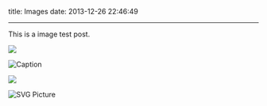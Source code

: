 title: Images
date: 2013-12-26 22:46:49

---

This is a image test post.

![](/HexoDemoNaive/assets/wallpaper-2572384.jpg)

![Caption](/HexoDemoNaive/assets/wallpaper-2311325.jpg)

![](/HexoDemoNaive/assets/wallpaper-878514.jpg)

![SVG Picture](https://d33wubrfki0l68.cloudfront.net/6657ba50e702d84afb32fe846bed54fba1a77add/827ae/logo.svg)
